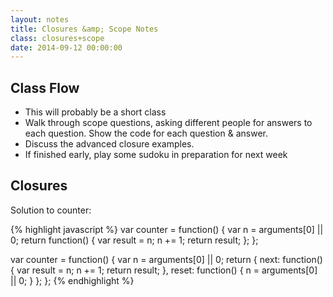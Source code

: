 ```yaml
---
layout: notes
title: Closures &amp; Scope Notes
class: closures+scope
date: 2014-09-12 00:00:00
---
```


## Class Flow

* This will probably be a short class
* Walk through scope questions, asking different people for answers to each
  question. Show the code for each question & answer.
* Discuss the advanced closure examples.
* If finished early, play some sudoku in preparation for next week

## Closures

Solution to counter:

{% highlight javascript %}
var counter = function() {
  var n = arguments[0] || 0;
  return function() {
    var result = n;
    n += 1;
    return result;
  };
};

var counter = function() {
  var n = arguments[0] || 0;
  return {
    next: function() {
      var result = n;
      n += 1;
      return result;
    },
    reset: function() {
      n = arguments[0] || 0;
    }
  };
};
{% endhighlight %}
